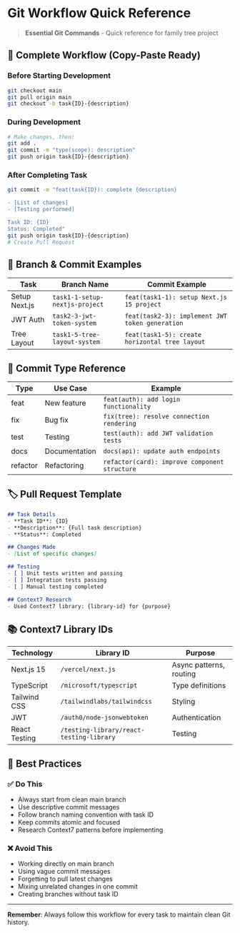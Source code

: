 # Git Workflow Quick Reference

> **Essential Git Commands** - Quick reference for family tree project

## 🚀 Complete Workflow (Copy-Paste Ready)

### Before Starting Development
```bash
git checkout main
git pull origin main
git checkout -b task{ID}-{description}
```

### During Development
```bash
# Make changes, then:
git add .
git commit -m "type(scope): description"
git push origin task{ID}-{description}
```

### After Completing Task
```bash
git commit -m "feat(task{ID}): complete {description}

- [List of changes]
- [Testing performed]

Task ID: {ID}
Status: Completed"
git push origin task{ID}-{description}
# Create Pull Request
```

## 📝 Branch & Commit Examples

| Task | Branch Name | Commit Example |
|------|-------------|----------------|
| Setup Next.js | `task1-1-setup-nextjs-project` | `feat(task1-1): setup Next.js 15 project` |
| JWT Auth | `task2-3-jwt-token-system` | `feat(task2-3): implement JWT token generation` |
| Tree Layout | `task1-5-tree-layout-system` | `feat(task1-5): create horizontal tree layout` |

## 💬 Commit Type Reference

| Type | Use Case | Example |
|------|----------|---------|
| feat | New feature | `feat(auth): add login functionality` |
| fix | Bug fix | `fix(tree): resolve connection rendering` |
| test | Testing | `test(auth): add JWT validation tests` |
| docs | Documentation | `docs(api): update auth endpoints` |
| refactor | Refactoring | `refactor(card): improve component structure` |

## 🏷️ Pull Request Template

```markdown
## Task Details
- **Task ID**: {ID}
- **Description**: {Full task description}
- **Status**: Completed

## Changes Made
- [List of specific changes]

## Testing
- [ ] Unit tests written and passing
- [ ] Integration tests passing
- [ ] Manual testing completed

## Context7 Research
- Used Context7 library: {library-id} for {purpose}
```

## 📚 Context7 Library IDs

| Technology | Library ID | Purpose |
|------------|------------|---------|
| Next.js 15 | `/vercel/next.js` | Async patterns, routing |
| TypeScript | `/microsoft/typescript` | Type definitions |
| Tailwind CSS | `/tailwindlabs/tailwindcss` | Styling |
| JWT | `/auth0/node-jsonwebtoken` | Authentication |
| React Testing | `/testing-library/react-testing-library` | Testing |

## 🚨 Best Practices

### ✅ Do This
- Always start from clean main branch
- Use descriptive commit messages
- Follow branch naming convention with task ID
- Keep commits atomic and focused
- Research Context7 patterns before implementing

### ❌ Avoid This
- Working directly on main branch
- Using vague commit messages
- Forgetting to pull latest changes
- Mixing unrelated changes in one commit
- Creating branches without task ID

---

**Remember**: Always follow this workflow for every task to maintain clean Git history. 